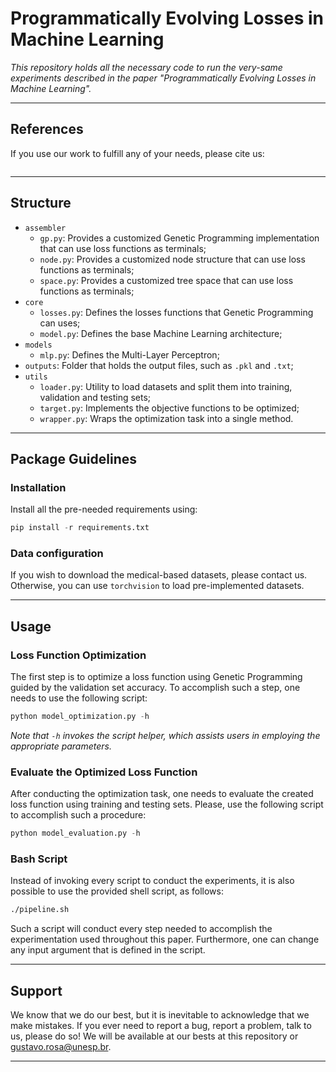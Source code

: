 # Programmatically Evolving Losses in Machine Learning

*This repository holds all the necessary code to run the very-same experiments described in the paper "Programmatically Evolving Losses in Machine Learning".*

---

## References

If you use our work to fulfill any of your needs, please cite us:

```
```

---

## Structure

 * `assembler`
   * `gp.py`: Provides a customized Genetic Programming implementation that can use loss functions as terminals;
   * `node.py`: Provides a customized node structure that can use loss functions as terminals;
   * `space.py`: Provides a customized tree space that can use loss functions as terminals;
 * `core`
   * `losses.py`: Defines the losses functions that Genetic Programming can uses;
   * `model.py`: Defines the base Machine Learning architecture;
 * `models`
   * `mlp.py`: Defines the Multi-Layer Perceptron;
 * `outputs`: Folder that holds the output files, such as `.pkl` and `.txt`;
 * `utils`
   * `loader.py`: Utility to load datasets and split them into training, validation and testing sets;
   * `target.py`: Implements the objective functions to be optimized;
   * `wrapper.py`: Wraps the optimization task into a single method.
   
---

## Package Guidelines

### Installation

Install all the pre-needed requirements using:

```Python
pip install -r requirements.txt
```

### Data configuration

If you wish to download the medical-based datasets, please contact us. Otherwise, you can use `torchvision` to load pre-implemented datasets.

---

## Usage

### Loss Function Optimization

The first step is to optimize a loss function using Genetic Programming guided by the validation set accuracy. To accomplish such a step, one needs to use the following script:

```Python
python model_optimization.py -h
```

*Note that `-h` invokes the script helper, which assists users in employing the appropriate parameters.*

### Evaluate the Optimized Loss Function

After conducting the optimization task, one needs to evaluate the created loss function using training and testing sets. Please, use the following script to accomplish such a procedure:

```Python
python model_evaluation.py -h
```

### Bash Script

Instead of invoking every script to conduct the experiments, it is also possible to use the provided shell script, as follows:

```Bash
./pipeline.sh
```

Such a script will conduct every step needed to accomplish the experimentation used throughout this paper. Furthermore, one can change any input argument that is defined in the script.

---

## Support

We know that we do our best, but it is inevitable to acknowledge that we make mistakes. If you ever need to report a bug, report a problem, talk to us, please do so! We will be available at our bests at this repository or gustavo.rosa@unesp.br.

---
